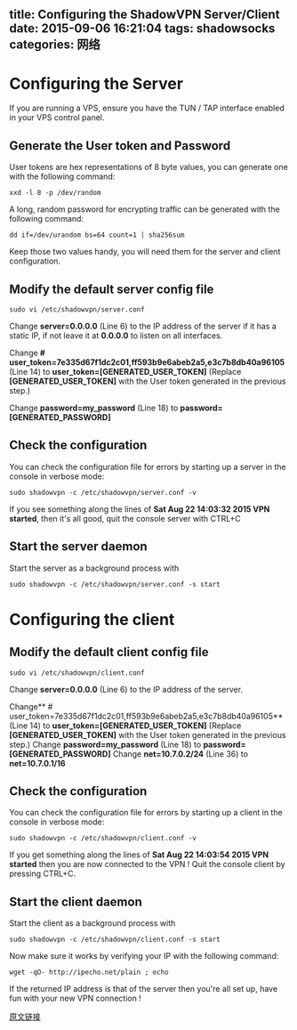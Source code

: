 title: Configuring the ShadowVPN Server/Client
date: 2015-09-06 16:21:04
tags: shadowsocks
categories: 网络
---
# Configuring the Server

If you are running a VPS, ensure you have the TUN / TAP interface enabled in your VPS control panel.
<!-- more -->

## Generate the User token and Password

User tokens are hex representations of 8 byte values, you can generate one with the following command:

	xxd -l 8 -p /dev/random

A long, random password for encrypting traffic can be generated with the following command:

	dd if=/dev/urandom bs=64 count=1 | sha256sum

Keep those two values handy, you will need them for the server and client configuration.

## Modify the default server config file

	sudo vi /etc/shadowvpn/server.conf

Change **server=0.0.0.0** (Line 6) to the IP address of the server if it has a static IP, if not leave it at **0.0.0.0** to listen on all interfaces.

Change **# user_token=7e335d67f1dc2c01,ff593b9e6abeb2a5,e3c7b8db40a96105** (Line 14) to **user_token=[GENERATED_USER_TOKEN]** (Replace **[GENERATED_USER_TOKEN]** with the User token generated in the previous step.)

Change **password=my_password** (Line 18) to **password=[GENERATED_PASSWORD]**

## Check the configuration

You can check the configuration file for errors by starting up a server in the console in verbose mode:

    sudo shadowvpn -c /etc/shadowvpn/server.conf -v
    
If you see something along the lines of **Sat Aug 22 14:03:32 2015 VPN started**, then it's all good, quit the console server with CTRL+C

## Start the server daemon

Start the server as a background process with 

	sudo shadowvpn -c /etc/shadowvpn/server.conf -s start

# Configuring the client

## Modify the default client config file

    sudo vi /etc/shadowvpn/client.conf
    
Change **server=0.0.0.0** (Line 6) to the IP address of the server.

Change** # user_token=7e335d67f1dc2c01,ff593b9e6abeb2a5,e3c7b8db40a96105** (Line 14) to **user_token=[GENERATED_USER_TOKEN]** (Replace **[GENERATED_USER_TOKEN]** with the User token generated in the previous step.)
Change **password=my_password** (Line 18) to **password=[GENERATED_PASSWORD]**
Change **net=10.7.0.2/24** (Line 36) to **net=10.7.0.1/16**

## Check the configuration

You can check the configuration file for errors by starting up a client in the console in verbose mode:
    
    sudo shadowvpn -c /etc/shadowvpn/client.conf -v

If you get something along the lines of **Sat Aug 22 14:03:54 2015 VPN started** then you are now connected to the VPN !
Quit the console client by pressing CTRL+C.

## Start the client daemon

Start the client as a background process with 

	sudo shadowvpn -c /etc/shadowvpn/client.conf -s start
    
Now make sure it works by verifying your IP with the following command: 

	wget -qO- http://ipecho.net/plain ; echo
    
If the returned IP address is that of the server then you're all set up, have fun with your new VPN connection !

[原文链接](http://www.cuonic.com/posts/setting-up-shadowvpn-on-debian)